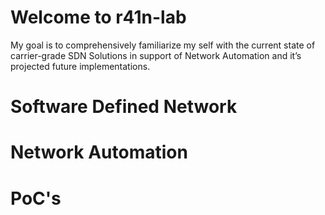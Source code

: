 # Welcome to r41n-lab

My goal is to comprehensively familiarize my self with the current state of carrier-grade SDN Solutions in support of Network Automation and it’s projected future implementations.

# Software Defined Network
# Network Automation
# PoC's
